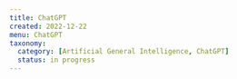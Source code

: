 ```yaml
---
title: ChatGPT
created: 2022-12-22
menu: ChatGPT
taxonomy:
  category: [Artificial General Intelligence, ChatGPT]
  status: in progress
---
```


